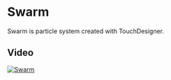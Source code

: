 # Swarm

Swarm is particle system created with TouchDesigner.

## Video
[![Swarm](https://i.imgur.com/EKGaRLi.png)](https://youtu.be/Jyiwi4LOsx4)
